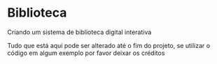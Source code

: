 # Biblioteca
Criando um sistema de biblioteca digital interativa

Tudo que está aqui pode ser alterado até o fim do projeto, 
se utilizar o código em algum exemplo por favor deixar os créditos
